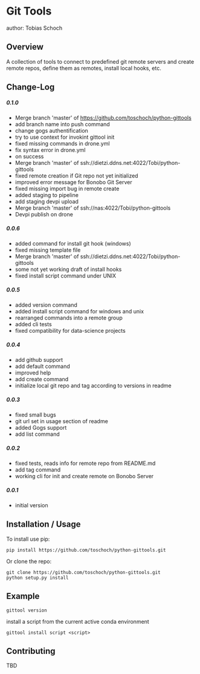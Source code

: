 Git Tools
===============================
author: Tobias Schoch

Overview
--------

A collection of tools to connect to predefined git remote servers and create remote repos, define them as remotes, install local hooks, etc.


Change-Log
----------
##### 0.1.0
* Merge branch 'master' of https://github.com/toschoch/python-gittools
* add branch name into push command
* change gogs authentification
* try to use context for invokint gittool init
* fixed missing commands in drone.yml
* fix syntax error in drone.yml
* on success
* Merge branch 'master' of ssh://dietzi.ddns.net:4022/Tobi/python-gittools
* fixed remote creation if Git repo not yet initialized
* improved error message for Bonobo Git Server
* fixed missing import bug in remote create
* added staging to pipeline
* add staging devpi upload
* Merge branch 'master' of ssh://nas:4022/Tobi/python-gittools
* Devpi publish on drone

##### 0.0.6
* added command for install git hook (windows)
* fixed missing template file
* Merge branch 'master' of ssh://dietzi.ddns.net:4022/Tobi/python-gittools
* some not yet working draft of install hooks
* fixed install script command under UNIX

##### 0.0.5
* added version command
* added install script command for windows and unix
* rearranged commands into a remote group
* added cli tests
* fixed compatibility for data-science projects
##### 0.0.4
* add github support
* add default command
* improved help
* add create command
* initialize local git repo and tag according to versions in readme

##### 0.0.3
* fixed small bugs
* git url set in usage section of readme
* added Gogs support
* add list command

##### 0.0.2
* fixed tests, reads info for remote repo from README.md
* add tag command
* working cli for init and create remote on Bonobo Server

##### 0.0.1
* initial version


Installation / Usage
--------------------

To install use pip:

```
pip install https://github.com/toschoch/python-gittools.git
```


Or clone the repo:

```
git clone https://github.com/toschoch/python-gittools.git
python setup.py install
```

Example
-------

```
gittool version
```

install a script from the current active conda environment

```
gittool install script <script>
```

Contributing
------------

TBD